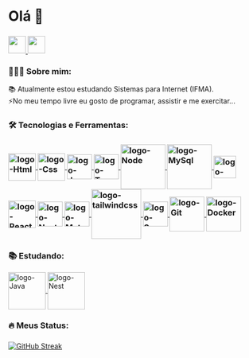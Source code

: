 ###

<h1>Olá 👋</h1>

### 

<div>
  <a href="mailto:gledsonlucas111@gmail.com">
    <img height="35px" src="https://img.shields.io/badge/Gmail-D14836?style=for-the-badge&logo=gmail&logoColor=white"/>
  </a>
  <a href="https://www.linkedin.com/in/gledson-lucas-1b5873166/">
    <img height="35px" src="https://img.shields.io/badge/LinkedIn-0077B5?style=for-the-badge&logo=linkedin&logoColor=white" />
  </a>
 </div>

<h3>👨🏻‍💻 Sobre mim:</h3>

<p>📚 Atualmente estou estudando Sistemas para Internet (IFMA). <br/>⚡No meu tempo livre eu gosto de programar, assistir e me exercitar... </p>

 
<h3>🛠 Tecnologias e Ferramentas:<h3/>

<div>
        <a href="https://developer.mozilla.org/pt-BR/docs/Web/HTML">
          <img height="55px" align="center" alt="logo-Html" src="https://cdn.jsdelivr.net/gh/devicons/devicon/icons/html5/html5-plain-wordmark.svg" />
        </a>
        <a href="https://developer.mozilla.org/pt-BR/docs/Web/CSS">
          <img height="55px" align="center" alt="logo-Css" src="https://cdn.jsdelivr.net/gh/devicons/devicon/icons/css3/css3-plain-wordmark.svg" />
        </a>
        <a href="https://developer.mozilla.org/pt-BR/docs/Web/JavaScript">
          <img height="50px" align="center" alt="logo-JavaScript" src="https://cdn.jsdelivr.net/gh/devicons/devicon/icons/javascript/javascript-original.svg" />
        </a>
        <a href="https://www.typescriptlang.org/docs/">
          <img height="50px" align="center" alt="logo-TypeScript" src="https://cdn.jsdelivr.net/gh/devicons/devicon/icons/typescript/typescript-original.svg" />
        </a>
        <a href="https://nodejs.org/en/docs/">
          <img height="90px" align="center" alt="logo-Node" src="https://cdn.jsdelivr.net/gh/devicons/devicon/icons/nodejs/nodejs-original-wordmark.svg" />
        </a>
        <a href="https://dev.mysql.com/doc/">
          <img height="90px" align="center" alt="logo-MySql" src="https://cdn.jsdelivr.net/gh/devicons/devicon/icons/mysql/mysql-original-wordmark.svg" />
        </a>
        <a href="https://jestjs.io/pt-BR/docs/getting-started">
          <img height="45px" align="center" alt="logo-Jest" src="https://cdn.jsdelivr.net/gh/devicons/devicon/icons/jest/jest-plain.svg" />
        </a>
        <a href="https://pt-br.reactjs.org/docs/getting-started.html">
          <img height="55px" align="center" alt="logo-React" src="https://cdn.jsdelivr.net/gh/devicons/devicon/icons/react/react-original-wordmark.svg" />
        </a>
        <a href="https://nextjs.org">
          <img height="50px" align="center" alt="logo-Next.js" src="https://cdn.jsdelivr.net/gh/devicons/devicon/icons/nextjs/nextjs-original.svg" />
        </a>
        <a href="https://mui.com/pt/material-ui/getting-started/overview/">
          <img height="50px" align="center" alt="logo-MaterialUi" src="https://cdn.jsdelivr.net/gh/devicons/devicon/icons/materialui/materialui-original.svg" />
        </a>
          <a  href="https://tailwindcss.com/">
            <img height="100px" align="center"  alt="logo-tailwindcss" src="https://cdn.jsdelivr.net/gh/devicons/devicon@latest/icons/tailwindcss/tailwindcss-original-wordmark.svg" />
        </a>
        <a href="https://sass-lang.com/documentation/">
          <img height="50px" align="center" alt="logo-Saas" src="https://cdn.jsdelivr.net/gh/devicons/devicon/icons/sass/sass-original.svg" />
        </a>
        <a href="https://git-scm.com/doc">
            <img height="70px" align="center" alt="logo-Git" src="https://cdn.jsdelivr.net/gh/devicons/devicon@latest/icons/git/git-original-wordmark.svg" />
        </a>
        <a href="https://git-scm.com/doc">
            <img height="70px" align="center" alt="logo-Docker" src="https://cdn.jsdelivr.net/gh/devicons/devicon@latest/icons/docker/docker-original-wordmark.svg" />
        </a>

</div> 


<h3>📚 Estudando:</h3>

<div >
     <a href="https://www.java.com/pt-BR">
       <img height="75px" align="center" alt="logo-Java" src="https://cdn.jsdelivr.net/gh/devicons/devicon/icons/java/java-original-wordmark.svg" />
     </a>
     <a href="https://nestjs.com">
        <img height="75px" align="center" alt="logo-Nest" src="https://cdn.jsdelivr.net/gh/devicons/devicon@latest/icons/nestjs/nestjs-original-wordmark.svg" />
     </a>
</div > 



 ###

<h3 >🔥 Meus Status:</h3>

###
<div >
<a href="https://git.io/streak-stats"><img src="https://streak-stats.demolab.com?user=gledsonlucas111&theme=highcontrast&border_radius=10&locale=pt_BR&date_format=j%20M%5B%20Y%5D" alt="GitHub Streak" /></a>
</div>

###
